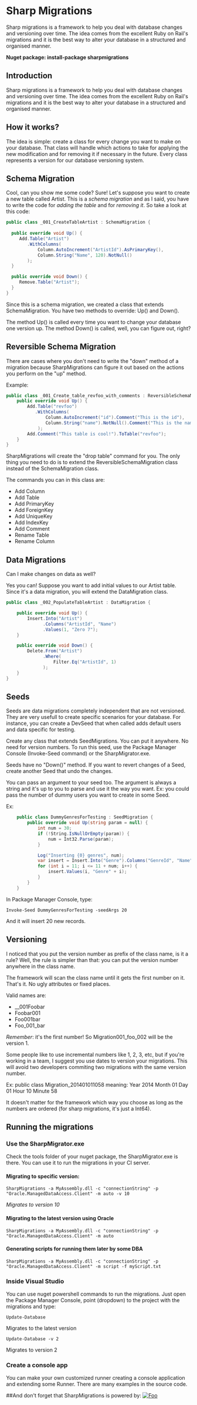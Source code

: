 # Sharp Migrations

Sharp migrations is a framework to help you deal with database changes and versioning over time. The idea comes from the excellent Ruby on Rail's migrations and it is the best way to alter your database in a structured and organised manner.

**Nuget package: install-package sharpmigrations**

## Introduction

Sharp migrations is a framework to help you deal with database changes and versioning over time. The idea comes from the excellent Ruby on Rail's migrations and it is the best way to alter your database in a structured and organised manner.

## How it works?

The idea is simple: create a class for every change you want to make on your database. That class will handle which actions to take for applying the new modification and for removing it if necessary in the future. Every class represents a version for our database versioning system.

## Schema Migration

Cool, can you show me some code? 
Sure! Let's suppose you want to create a new table called Artist. This is a *schema migration* and as I said, you have to write the code for *adding the table* and for *removing it*. So take a look at this code:

```csharp
public class _001_CreateTableArtist : SchemaMigration { 
  
  public override void Up() {        
     Add.Table("Artist")
        .WithColumns( 
            Column.AutoIncrement("ArtistId").AsPrimaryKey(), 
            Column.String("Name", 120).NotNull()
        ); 
  } 

  public override void Down() { 
     Remove.Table("Artist"); 
  } 
}
```

Since this is a schema migration, we created a class that extends SchemaMigration. You have two methods to override: Up() and Down().

The method Up() is called every time you want to change your database one version up. The method Down() is called, well, you can figure out, right?

## Reversible Schema Migration

There are cases where you don't need to write the "down" method of a migration because SharpMigrations can figure it out based on the actions you perform on the "up" method.

Example:

```csharp
public class _001_Create_table_revfoo_with_comments : ReversibleSchemaMigration {
	public override void Up() {
		Add.Table("revfoo")
		   .WithColumns(
			   Column.AutoIncrement("id").Comment("This is the id"),
			   Column.String("name").NotNull().Comment("This is the name")
			);
		Add.Comment("This table is cool!").ToTable("revfoo");
	}
}
```

SharpMigrations will create the "drop table" command for you. The only thing you need to do is to extend the ReversibleSchemaMigration class instead of the SchemaMigration class.

The commands you can in this class are:

* Add Column
* Add Table
* Add PrimaryKey
* Add ForeignKey
* Add UniqueKey
* Add IndexKey
* Add Comment
* Rename Table
* Rename Column

## Data Migrations

Can I make changes on data as well?

Yes you can! Suppose you want to add initial values to our Artist table. Since it's a data migration, you will extend the DataMigration class.

```csharp
public class _002_PopulateTableArtist : DataMigration {

    public override void Up() {
        Insert.Into("Artist")
              .Columns("ArtistId", "Name")
              .Values(1, "Zero 7");
    }

    public override void Down() {
        Delete.From("Artist")
              .Where(
                  Filter.Eq("ArtistId", 1)
              );
    }
}
```


## Seeds

Seeds are data migrations completely independent that are not versioned. They are very 
usefull to create specific scenarios for your database.
For instance, you can create a DevSeed that when called adds default users and data specific
for testing.

Create any class that extends SeedMigrations. You can put it anywhere. No need for version 
numbers. To run this seed, use the Package Manager Console (Invoke-Seed command) 
or the SharpMigrator.exe.

Seeds have no "Down()" method. If you want to revert changes of a Seed, create another Seed
that undo the changes.

You can pass an argument to your seed too. The argument is always a string and it's up to you
to parse and use it the way you want. Ex: you could pass the number of dummy users you want
to create in some Seed.

Ex:

```csharp
    public class DummyGenresForTesting : SeedMigration {
        public override void Up(string param = null) {
            int num = 30;
            if (!String.IsNullOrEmpty(param)) {
                num = Int32.Parse(param);
            }

            Log("Inserting {0} genres", num);
            var insert = Insert.Into("Genre").Columns("GenreId", "Name");
            for (int i = 11; i <= 11 + num; i++) {
                insert.Values(i, "Genre" + i);
            }
        }
    }
```

In Package Manager Console, type:

    Invoke-Seed DummyGenresForTesting -seedArgs 20

And it will insert 20 new records.


## Versioning

I noticed that you put the version number as prefix of the class name, is it a rule?
Well, the rule is simpler than that: you can put the version number anywhere in the class name.

The framework will scan the class name until it gets the first number on it. That's it. No ugly attributes or fixed places.

Valid names are:

*   __001Foobar
*   Foobar001
*   Foo001bar
*   Foo_001_bar

*Remember*: it's the first number! So Migration001_foo_002 will be the version 1.

Some people like to use incremental numbers like 1, 2, 3, etc, but if you're working in a team, I suggest you use dates to version your migrations. This will avoid two developers commiting two migrations with the same version number.

Ex: public class Migration_201401011058 meaning:
Year 2014
Month 01
Day 01
Hour 10
Minute 58

It doesn't matter for the framework which way you choose as long as the numbers are ordered (for sharp migrations, it's just a Int64).

## Running the migrations

### Use the SharpMigrator.exe
Check the tools folder of your nuget package, the SharpMigrator.exe is there. You can use it to run the migrations in your CI server.

#### Migrating to specific version:

    SharpMigrations -a MyAssembly.dll -c "connectionString" -p "Oracle.ManagedDataAccess.Client" -m auto -v 10 

*Migrates to version 10*

#### Migrating to the latest version using Oracle

    SharpMigrations -a MyAssembly.dll -c "connectionString" -p "Oracle.ManagedDataAccess.Client" -m auto 

#### Generating scripts for running them later by some DBA

    SharpMigrations -a MyAssembly.dll -c "connectionString" -p "Oracle.ManagedDataAccess.Client" -m script -f myScript.txt 

### Inside Visual Studio
You can use nuget powershell commands to run the migrations. Just open the Package Manager Console, point (dropdown) to the project with the migrations and type:

    Update-Database

Migrates to the latest version

    Update-Database -v 2

Migrates to version 2

### Create a console app
You can make your own customized runner creating a console application and extending some Runner. There are many examples in the source code.


##And don't forget that SharpMigrations is powered by:
<a href="http://www.jetbrains.com/resharper" rel="Resharper">![Foo](http://blog.jetbrains.com/wp-content/uploads/2014/04/logo_resharper.gif)</a>

